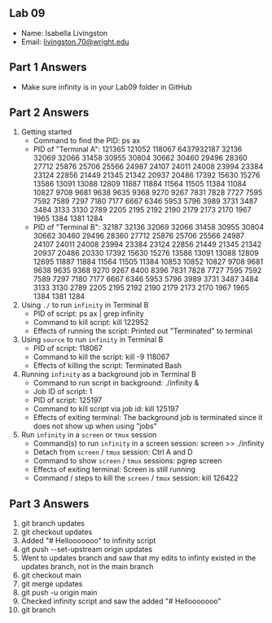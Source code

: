## Lab 09

- Name: Isabella Livingston
- Email: livingston.70@wright.edu

## Part 1 Answers

- Make sure infinity is in your Lab09 folder in GitHub

## Part 2 Answers

1. Getting started
   - Command to find the PID: ps ax
   - PID of "Terminal A": 121365 121052 118067 6437932187 32136 32069 32066 31458 30955 30804 30662 30460 29496 28360 27712 25876 25706 25566 24987 24107 24011 24008 23994 23384 23124 22856 21449 21345 21342 20937 20486 17392 15630 15276 13586 13091 13088 12809 11887 11884 11564 11505 11384 11084 10827 9708 9681 9638 9635 9368 9270 9267 7831 7828 7727 7595 7592 7589 7297 7180 7177 6667 6346 5953 5796 3989 3731 3487 3484 3133 3130 2789 2205 2195 2192 2190 2179 2173 2170 1967 1965 1384 1381 1284
   - PID of "Terminal B": 32187 32136 32069 32066 31458 30955 30804 30662 30460 29496 28360 27712 25876 25706 25566 24987 24107 24011 24008 23994 23384 23124 22856 21449 21345 21342 20937 20486 20330 17392 15630 15276 13586 13091 13088 12809 12695 11887 11884 11564 11505 11384 10853 10852 10827 9708 9681 9638 9635 9368 9270 9267 8400 8396 7831 7828 7727 7595 7592 7589 7297 7180 7177 6667 6346 5953 5796 3989 3731 3487 3484 3133 3130 2789 2205 2195 2192 2190 2179 2173 2170 1967 1965 1384 1381 1284
2. Using `./` to run `infinity` in Terminal B
   - PID of script: ps ax | grep infinity 
   - Command to kill script: kill 122952
   - Effects of running the script: Printed out "Terminated" to terminal
3. Using `source` to run `infinity` in Terminal B
   - PID of script: 118067
   - Command to kill the script: kill -9 118067
   - Effects of killing the script: Terminated Bash
4. Running `infinity` as a background job in Terminal B
   - Command to run script in background: ./infinity &
   - Job ID of script: 1
   - PID of script: 125197
   - Command to kill script via job id: kill 125197
   - Effects of exiting terminal: The background job is terminated since it does not show up when using "jobs"
5. Run `infinity` in a `screen` or `tmux` session 
   - Command(s) to run `infinity` in a screen session: screen >> ./infinity
   - Detach from `screen` / `tmux` session: Ctrl A and D
   - Command to show `screen` / `tmux` sessions: pgrep screen
   - Effects of exiting terminal: Screen is still running
   - Command / steps to kill the `screen` / `tmux` session: kill 126422

## Part 3 Answers

1. git branch updates
2. git checkout updates
3. Added "# Hellooooooo" to infinity script
4. git push --set-upstream origin updates
5. Went to updates branch and saw that my edits to infinty existed in the updates branch, not in the main branch
6. git checkout main
7. git merge updates
8. git push -u origin main
9. Checked infinity script and saw the added "# Hellooooooo"
10. git branch
